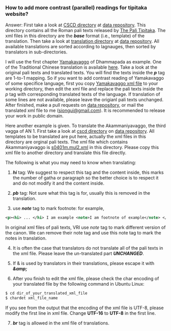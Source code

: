 ### How to add more contrast (parallel) readings for tipitaka website?

Answer: First take a look at [CSCD directory](https://github.com/siongui/data/tree/master/tipitaka/romn/cscd) at [data repository](https://github.com/siongui/data). This directory contains all the Roman pali texts released by [The Pali Tipitaka](http://www.tipitaka.org/). The xml files in this directory are the <strong><em>base</em></strong> format (i.e., template) of the translation. Then take a look at [translation directory](https://github.com/siongui/data/tree/master/tipitaka/translation) at [data repository](https://github.com/siongui/data). All available translations are sorted according to lagnauges, then sorted by translators in sub-directories.

I will use the first chapter [Yamakavaggo](https://github.com/siongui/data/blob/master/tipitaka/romn/cscd/s0502m.mul0.xml) of Dhammapada as example. One of the Traditional Chinese translation is available [here](https://github.com/siongui/data/blob/master/tipitaka/translation/zh_TW/2/s0502m.mul0.xml). Take a look at the original pali texts and translated texts. You will find the texts inside the <strong><em>p</em></strong> tag are 1-to-1 mapping. So if you want to add contrast reading of Yamakavaggo of some specifice language, first you copy [Yamakavaggo xml file](https://github.com/siongui/data/blob/master/tipitaka/romn/cscd/s0502m.mul0.xml) to your working directory, then edit the xml file and replace the pali texts inside the <em>p</em> tag with corresponding translated texts of the language. If translation of some lines are not available, please leave the origianl pali texts unchanged. After finished, make a pull requests on [data repository](https://github.com/siongui/data), or mail the translated xml file to me (siongui@gmail.com). It is recommended to release your work in public domain.

Here another example is given. To translate the Akammaniyavaggo, the third vagga of AN 1. First take a look at [cscd directory](https://github.com/siongui/data/tree/master/tipitaka/romn/cscd) on [data repository](https://github.com/siongui/data). All templates to be translated are put here, actually the xml files in this directory are orginal pali texts. The xml file which contains Akammaniyavaggo is [s0401m.mul2.xml](https://github.com/siongui/data/blob/master/tipitaka/romn/cscd/s0401m.mul2.xml) in this directory. Please copy this xml file to another directory and translate this file directly.

The following is what you may need to know when translating:

1. <strong><em>hi</em></strong> tag: We suggest to respect this tag and the content inside, this marks the number of gatha or paragraph so the better choice is to respect it and do not modify it and the content inside.

2. <strong><em>pb</em></strong> tag: Not sure what this tag is for, usually this is removed in the translation.

3. use <strong><em>note</em></strong> tag to mark footnote: for example,
```xml
<p><hi> ... </hi> I am example <note>I am footnote of example</note> </p>
```
   In original xml files of pali texts, VRI use <em>note</em> tag to mark different version of the canon. We can remove their note tag and use this note tag to mark the notes in translation.

4. It is often the case that translators do not translate all of the pali texts in the xml file. Please leave the un-translated part <strong><em>UNCHANGED</em></strong>.

5. If & is used by translators in their translations, please escape it with <strong><em>\&amp;</em></strong>

6. After you finish to edit the xml file, please check the char encoding of your translated file by the following command in Ubuntu Linux:
```bash
$ cd dir_of_your_translated_xml_file
$ chardet xml_file_name
```
   If you see from the output that the encoding of the xml file is UTF-8, please modify the first line in xml file. Change <strong>UTF-16</strong> to <strong>UTF-8</strong> in the first line.

7. <strong><em>br</em></strong> tag is allowed in the xml file of translations.

